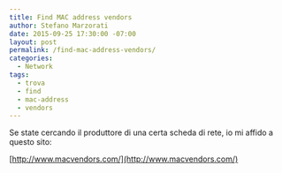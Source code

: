 ```yaml
---
title: Find MAC address vendors
author: Stefano Marzorati
date: 2015-09-25 17:30:00 -07:00
layout: post
permalink: /find-mac-address-vendors/
categories:
  - Network
tags:
  - trova
  - find
  - mac-address
  - vendors
---
```

Se state cercando il produttore di una certa scheda di rete, io mi affido a questo sito:   
	
[http://www.macvendors.com/](http://www.macvendors.com/)